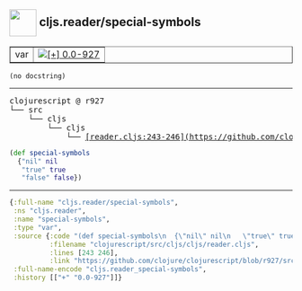 ## <img width="48px" valign="middle" src="http://i.imgur.com/Hi20huC.png"> cljs.reader/special-symbols

 <table border="1">
<tr>
<td>var</td>
<td><a href="https://github.com/cljsinfo/api-refs/tree/0.0-927"><img valign="middle" alt="[+] 0.0-927" src="https://img.shields.io/badge/+-0.0--927-lightgrey.svg"></a> </td>
</tr>
</table>

 <samp>
</samp>

```
(no docstring)
```

---

 <pre>
clojurescript @ r927
└── src
    └── cljs
        └── cljs
            └── <ins>[reader.cljs:243-246](https://github.com/clojure/clojurescript/blob/r927/src/cljs/cljs/reader.cljs#L243-L246)</ins>
</pre>

```clj
(def special-symbols
  {"nil" nil
   "true" true
   "false" false})
```


---

```clj
{:full-name "cljs.reader/special-symbols",
 :ns "cljs.reader",
 :name "special-symbols",
 :type "var",
 :source {:code "(def special-symbols\n  {\"nil\" nil\n   \"true\" true\n   \"false\" false})",
          :filename "clojurescript/src/cljs/cljs/reader.cljs",
          :lines [243 246],
          :link "https://github.com/clojure/clojurescript/blob/r927/src/cljs/cljs/reader.cljs#L243-L246"},
 :full-name-encode "cljs.reader_special-symbols",
 :history [["+" "0.0-927"]]}

```
